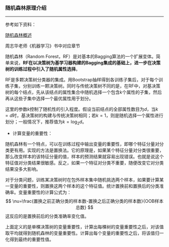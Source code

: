 ### 随机森林原理介绍

***

参考如下资料：

[随机森林概述](https://mp.weixin.qq.com/s?__biz=MzU4MjQ3MDkwNA==&mid=2247485718&idx=1&sn=c05c217af81173ae2c1301cbda5f7131&chksm=fdb69481cac11d975d86ff2e280371963d04b5709dfa0a9e874d637b7cf3844cad12be584094&scene=21#wechat_redirect)

周志华老师《机器学习》书中对应章节



随机森林（Random Forest，RF）是对基本的Bagging算法的一个扩展变体。简单来说，**RF在以决策树为基学习器构建的Bagging集成的基础上，进一步在决策树的训练过程中引入了随机属性选择**。

RF是多颗决策树分类器的集成。用Bootstrap抽样得到各训练子集后，对于每个训练子集，分别训练一颗决策树。同时与传统决策树不同的是，在RF中，对基决策树的每个结点，先从该结点的属性集合中随机选择一个包含$k$个属性的子集，然后再从这些子集中选择一个最优属性用于划分。

这里的参数$k$控制了随机性的引入程度。假设当前结点的全部属性数目为$d$，当$k=d$时，基决策树的构建与传统决策树相同；若$k=1$，则是随机选择一个属性进行划分；一般情况下，推荐值为$k = \log _ { 2 } d$。



* 计算变量的重要性：

随机森林有一个特点，可以在训练过程中输出变量的重要性，即哪个特征分量对分类更有用。实现的方法是置换法。它的原理是，如果某个特征分量对分类很重要，那么改变样本的该特征分量的值，样本的预测结果就容易出现错误。也就是说这个特征值对分类结果很敏感。反之，如果一个特征对分类不重要，随便改变它对分类结果没多大影响。

对于分类问题，训练某决策树时在包外样本集中随机挑选两个样本，如果要计算某一变量的重要性，则置换这两个样本的这个特征值。统计置换前和置换后的分类准确率。变量重要性的计算公式为：
$$
\nu=\frac{置换之前正确分类的样本数-置换之后正确分类的样本数}{OOB样本总数}
$$
这反应的是置换前后的分类准确率变化值。

上面定义的是单棵决策树的变量重要性，计算出每棵树的变量重要性之后，对该值取平均就得到随机森林的变量重要性。计算出每个变量的重要性之后，将该值归一化得到最终的重要性值。